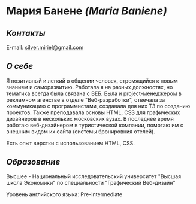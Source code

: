 # Мария Банене *(Maria Baniene)*

## *Контакты*


E-mail: silver.miriel@gmail.com

## *О себе*

Я позитивный и легкий в общении человек, стремящийся к новым знаниям и саморазвитию. Работала я на разных должностях, но тематика всегда была связана с ВЕБ. 
Была и project-менеджером в рекламном агенстве в отделе "Веб-разработки", отвечала за коммуникацию с программистами, создавала для них ТЗ по созданию проектов.
Также преподавала основы HTML, CSS для графических дизайнеров в нескольких московских вузах.
В последнее время работаю веб-дизайнером в туристической компании, помогаю им с внешним видом их сайта (системы бронировния отелей).

Есть опыт верстки с использованием HTML, CSS.

## *Образование*

Высшее - Национальный исследовательский университет "Высшая школа Экономики" по специальности "Графический Веб-дизайн"

Уровень английского языка: Pre-Intermediate
